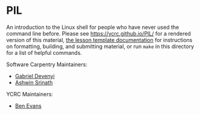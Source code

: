 PIL
============

An introduction to the Linux shell for people who have never used the command line before.
Please see <https://ycrc.github.io/PIL/> for a rendered version of this material,
[the lesson template documentation][lesson-example]
for instructions on formatting, building, and submitting material,
or run `make` in this directory for a list of helpful commands.

Software Carpentry Maintainers:

* [Gabriel Devenyi][devenyi_gabriel]
* [Ashwin Srinath][srinath_ashwin]

YCRC Maintainers:

* [Ben Evans][brevans]

[devenyi_gabriel]: http://software-carpentry.org/team/#devenyi_gabriel
[srinath_ashwin]: http://software-carpentry.org/team/#srinath_ashwin
[lesson-example]: https://swcarpentry.github.io/lesson-example/
[brevans]: http://research.computing.yale.edu/about/staff/benjamin-evans
